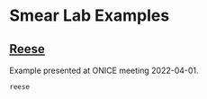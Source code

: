 # Smear Lab Examples

## [Reese](reese)

Example presented at ONICE meeting 2022-04-01. 

```{toctree}
reese
```